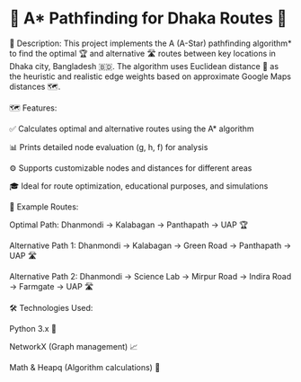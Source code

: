 # 🌟 A* Pathfinding for Dhaka Routes 🌟

🚦 Description:
This project implements the A (A-Star) pathfinding algorithm* to find the optimal 🏆 and alternative 🛣️ routes between key locations in Dhaka city, Bangladesh 🇧🇩. The algorithm uses Euclidean distance 📏 as the heuristic and realistic edge weights based on approximate Google Maps distances 🗺️.

🗺️ Features:

✅ Calculates optimal and alternative routes using the A* algorithm

📊 Prints detailed node evaluation (g, h, f) for analysis

⚙️ Supports customizable nodes and distances for different areas

🎓 Ideal for route optimization, educational purposes, and simulations

🚀 Example Routes:

Optimal Path: Dhanmondi → Kalabagan → Panthapath → UAP 🏆

Alternative Path 1: Dhanmondi → Kalabagan → Green Road → Panthapath → UAP 🛣️

Alternative Path 2: Dhanmondi → Science Lab → Mirpur Road → Indira Road → Farmgate → UAP 🛣️

🛠️ Technologies Used:

Python 3.x 🐍

NetworkX (Graph management) 📈

Math & Heapq (Algorithm calculations) 🔢
